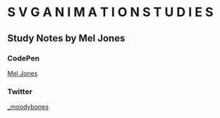 # S V G A N I M A T I O N S T U D I E S

## Study Notes by Mel Jones

### CodePen

[Mel Jones](https://codepen.io/collection/AOzgOR)

### Twitter

[\_moodybones](https://twitter.com/_moodybones)
